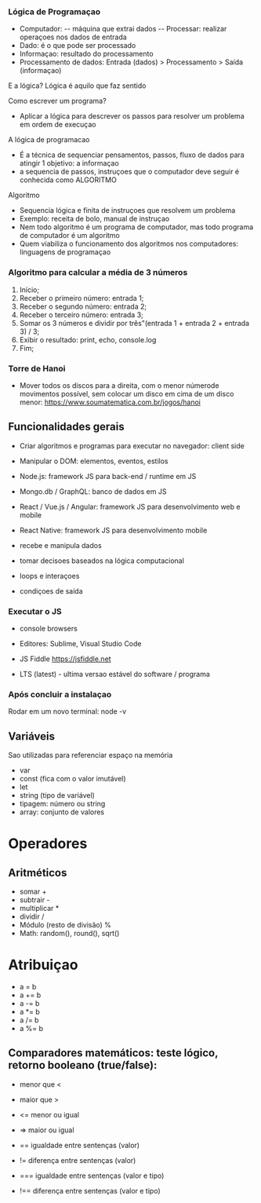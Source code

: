 
### Lógica de Programaçao 
- Computador:
-- máquina que extrai dados 
-- Processar: realizar operaçoes nos dados de entrada
- Dado: é o que pode ser processado 
- Informaçao: resultado do processamento
- Processamento de dados: Entrada (dados) > Processamento > Saída (informaçao)

E a lógica?
Lógica é aquilo que faz sentido

Como escrever um programa?
- Aplicar a lógica para descrever os passos para resolver um problema em ordem de execuçao

A lógica de programacao 
- É a técnica de sequenciar pensamentos, passos, fluxo de dados para atingir 1 objetivo: a informaçao
- a sequencia  de passos, instruçoes que o computador deve seguir é conhecida como ALGORITMO

Algoritmo
- Sequencia lógica e finita de instruçoes que resolvem um problema
- Exemplo: receita de bolo, manual de instruçao
- Nem todo algoritmo é um programa de computador, mas todo programa de computador é um algoritmo
- Quem viabiliza o funcionamento dos algoritmos nos computadores: linguagens de programaçao

### Algoritmo para calcular a média de 3 números
1. Início;
2. Receber o primeiro número: entrada 1;
3. Receber o segundo número: entrada 2;
4. Receber o terceiro número: entrada 3;
5. Somar os 3 números e dividir por três"(entrada 1 + entrada 2 + entrada 3) / 3;
6. Exibir o resultado: print, echo, console.log
7. Fim;

### Torre de Hanoi
- Mover todos os discos para a direita, com o menor númerode movimentos possível, sem colocar um disco em cima de um disco menor: https://www.soumatematica.com.br/jogos/hanoi
 ## Funcionalidades gerais
 - Criar algoritmos e programas para executar no navegador: client side
 - Manipular o DOM: elementos, eventos, estilos
 - Node.js: framework JS para back-end / runtime em JS
 - Mongo.db / GraphQL: banco de dados em JS
 - React / Vue.js / Angular: framework JS para desenvolvimento web e mobile 
 - React Native: framework JS para desenvolvimento mobile 

 - recebe e manipula dados
 - tomar decisoes baseados na lógica computacional
 - loops e interaçoes
 - condiçoes de saída

 ### Executar o JS
 - console browsers 
 - Editores: Sublime, Visual Studio Code
 - JS Fiddle https://jsfiddle.net

 - LTS (latest) - ultima versao estável do software / programa
 
### Após concluir a instalaçao 
Rodar em um novo terminal: node -v

## Variáveis
Sao utilizadas para referenciar espaço na memória

- var
- const (fica com o valor imutável)
- let
- string (tipo de variável)
- tipagem: número ou string
- array: conjunto de valores


# Operadores

## Aritméticos
 - somar +
- subtrair - 
- multiplicar *
- dividir /
- Módulo  (resto de divisão) %
- Math: random(), round(), sqrt()

# Atribuiçao
- a = b
- a += b 
- a -= b
- a *= b
- a /= b 
- a %= b  

## Comparadores matemáticos: teste lógico, retorno booleano (true/false):
- menor que <
- maior que >
- <= menor ou igual
- => maior ou igual

- == igualdade entre sentenças (valor)
- != diferença entre sentenças (valor)
- === igualdade entre sentenças (valor e tipo)
- !== diferença entre sentenças (valor e tipo)
 
